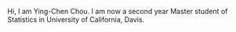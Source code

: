 Hi, I am Ying-Chen Chou. I am now a second year Master student of Statistics in University of California, Davis.
